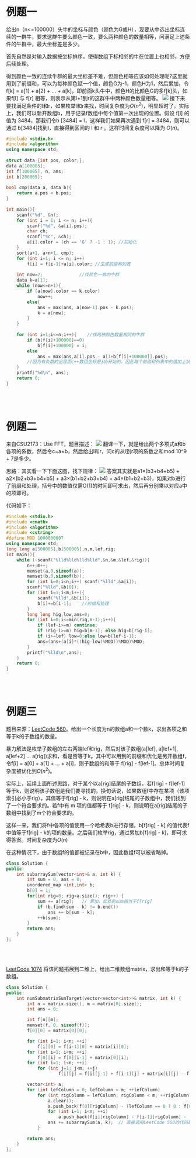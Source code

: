 # 例题一
给出n（n<=100000）头牛的坐标与颜色（颜色为G或H），现要从中选出坐标连续的一群牛，要求这群牛要么颜色一致，要么两种颜色的数量相等，问满足上述条件的牛群中，最大坐标差是多少。

首先自然是对输入数据按坐标排序，使得数组下标相邻的牛在位置上也相邻，方便后续处理。

得到颜色一致的连续牛群的最大坐标差不难，但颜色相等应该如何处理呢?这里就用到了前缀和，可以为每种颜色赋一个值，颜色G为-1，颜色H为1，然后累加，令f[k] = a[1] + a[2] + ... + a[k]，即前面k头牛中，颜色H的比颜色G的多f[k]头，如果f[l] 与 f[r] 相等，则表示从第l+1到r的这群牛中两种颜色数量相等。
![](前缀和算法优化合集_1.png)
接下来要找满足条件的l和r，如果枚举l和r来找，时间复杂度为$O(n^2)$，明显超时了。实际上，我们可以新开数组b，用于记录f数组中每个值第一次出现的位置。假设 f[l] 的值为 3484，那我们令b [3484] = l，这样我们如果再次遇到 f[r] = 3484，则可以通过 b[3484]找到l，直接得到区间的 l 和 r 。这样时间复杂度可以降为 $O(n)$。
```cpp
#include <stdio.h>
#include <algorithm>
using namespace std;
 
struct data {int pos, color;};
data a[100005];
int f[100005], n, ans;
int b[200005];
 
bool cmp(data a, data b){
    return a.pos < b.pos;
}
 
int main(){
    scanf("%d", &n);
    for (int i = 1; i <= n; i++){
        scanf("%d", &a[i].pos);
        char ch;
        scanf("%c", &ch);
        a[i].color = (ch == 'G' ? -1 : 1); //初始化
    }
    sort(a+1, a+n+1, cmp);
    for (int i=1; i <= n; i++) 
        f[i] = f[i-1]+a[i].color; //生成前缀和列表
 
    int now=2;              //找颜色一致的牛群
    data k=a[1];
    while (now<=n+1){
        if (a[now].color == k.color) 
            now++; 
        else{
            ans = max(ans, a[now-1].pos - k.pos);
            k = a[now];         
        }
    }
 
    for (int i=1;i<=n;i++){    //找两种颜色数量相同的牛群
        if (b[f[i]+100000]==0) 
            b[f[i]+100000] = i; 
        else
            ans = max(ans,a[i].pos - a[1+b[f[i]+100000]].pos);
        //因为有负数的出现而c++数组坐标是从0开始的，因此每个前缀和列表中的值加上100000
    }
    printf("%d\n", ans);
    return 0;
}
```
<br/><br/>

# 例题二
来自CSU2173：Use FFT，题目描述：
![](前缀和算法优化合集_2.png)
翻译一下，就是给出两个多项式a和b各项的系数，然后令c=a×b，然后给出l和r，问c的从l到r项的系数之和mod 10^9 + 7是多少。

思路：其实看一下下面这图，找下规律：
![](前缀和算法优化合集_3.png)
答案其实就是a1×(b3+b4+b5) + a2×(b2+b3+b4+b5) + a3×(b1+b2+b3+b4) + a4×(b1+b2+b3)，如果对b进行了前缀和处理，括号中的数值仅需O(1)的时间即可求出，然后再分别乘以对应a中的项即可。

代码如下：
```cpp
#include <stdio.h>
#include <cmath>
#include <algorithm>
#include <cstring>
#define MOD 1000000007
using namespace std;
long long a[500005],b[500005],n,m,lef,rig;
int main(){
    while (~scanf("%lld%lld%lld%lld",&n,&m,&lef,&rig)){
        n++;m++;
        memset(a,0,sizeof(a));
        memset(b,0,sizeof(b));
        for (int i=0;i<n;i++) scanf("%lld",&a[i]);
        scanf("%lld",&b[0]);
        for (int i=1;i<m;i++){
            scanf("%lld",&b[i]);
            b[i]+=b[i-1];    //前缀和处理
        }    
        long long hig,low,ans=0;
        for (int i=0;i<=min(rig,n-1);i++){
            if (lef-i>=m) continue;
            if (rig-i>=m) hig=b[m-1]; else hig=b[rig-i];
            if (i>=lef) low=0;else low=b[lef-i-1];
            ans=(ans+(a[i]*((hig-low)%MOD))%MOD)%MOD;
        }
        printf("%lld\n",ans);
    }
    return 0;
}
```

<br/><br/>

# 例题三

题目来源：[LeetCode 560](https://leetcode.com/problems/subarray-sum-equals-k/)。给出一个长度为n的数组a和一个数k，求出各项之和等于k的子数组的数量。

暴力解法是枚举子数组的左右两端lef和rig，然后对该子数组(a[lef], a[lef+1], a[lef+2] ... a[rig])求和，看是否等于k。其中可以用到的前缀和优化是另开数组f，令f[i] = a[0] + a[1] + ... + a[i]，则子数组的和等于 f[rig] - f[lef-1]。总体时间复杂度被优化到$O(n^2)$。

实际上，延续上面所述思路，对于某个以a[rig]结尾的子数组，若f[rig] - f[lef-1]等于k，则说明该子数组是我们要寻找的。换句话说，如果数组f中存在某项（该项索引必小于rig），其值等于f[rig] - k，则说明在a[rig]结尾的子数组中，我们找到了一个符合要求的。若f中有 m 项的值都等于 f[rig] - k，则说明在a[rig]结尾的子数组中找到了m个符合要求的。

这样一来，我们将f中各项的值使用一个哈希表b进行存储，b[f[rig] - k] 的值代表f中值等于f[rig] - k的项的数量。之后我们枚举rig，通过累加b[f[rig] - k]，即可求得答案。时间复杂度为$O(n)$

在这种情况下，由于数组f的值都被记录在b中，因此数组f可以被省略掉。

```cpp
class Solution {
public:
    int subarraySum(vector<int>& a, int k) {
        int sum = 0, ans = 0;
        unordered_map <int,int> b;
        b[0] = 1; 
        for(int rig=0; rig<a.size(); rig++) {
            sum += a[rig];   // 累加，此处的sum相当于f[rig]
            if (b.find(sum - k) != b.end())
                ans += b[sum - k]; 
            ++b[sum];
        }
        return ans;
    }
};
```

<br/><br/>

[LeetCode 1074](https://leetcode.com/problems/number-of-submatrices-that-sum-to-target/) 将该问题拓展到二维上，给出二维数组matrix，求出和等于k的子数组。

```cpp
class Solution {
public:
    int numSubmatrixSumTarget(vector<vector<int>>& matrix, int k) {
        int n = matrix.size(), m = matrix[0].size();
        int ans = 0;

        int f[n][m];
        memset(f, 0, sizeof(f));
        f[0][0] = matrix[0][0];

        for (int i=1; i<n; ++i)
            f[i][0] = f[i-1][0] + matrix[i][0];
        for (int i=1; i<m; ++i)
            f[0][i] = f[0][i-1] + matrix[0][i];
        for (int i=1; i<n; ++i)
            for (int j=1; j<m; ++j) 
                    f[i][j] = f[i][j-1] + f[i-1][j] + matrix[i][j] - f[i-1][j-1];

        vector<int> a;
        for (int lefColumn = 0; lefColumn < m; ++lefColumn) 
            for (int rigColumn = lefColumn; rigColumn < m; ++rigColumn) {
                a.clear();
                a.push_back(f[0][rigColumn] - (lefColumn == 0 ? 0 : f[0][lefColumn-1]));
                for (int i=1; i<n; ++i) 
                    a.push_back(f[i][rigColumn] - f[i-1][rigColumn] - (lefColumn == 0 ? 0 : f[i][lefColumn-1]) + (lefColumn == 0 ? 0 : f[i-1][lefColumn-1])); 
                ans += subarraySum(a, k);  // 直接调用LeetCode 560的代码即可
            }

        return ans;
    }
};
```